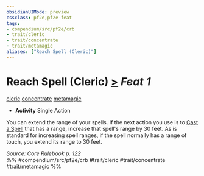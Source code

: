 ```yaml
---
obsidianUIMode: preview
cssclass: pf2e,pf2e-feat
tags:
- compendium/src/pf2e/crb
- trait/cleric
- trait/concentrate
- trait/metamagic
aliases: ["Reach Spell (Cleric)"]
---
```

# Reach Spell (Cleric)  [>](../../rules/core-rulebook/chapter-9-playing-the-game.md#Actions "Single Action") *Feat 1*  
[cleric](../../rules/traits/cleric.md)  [concentrate](../../rules/traits/concentrate.md)  [metamagic](../../rules/traits/metamagic.md)  

- **Activity** Single Action

You can extend the range of your spells. If the next action you use is to [Cast a Spell](../../rules/actions/cast-a-spell.md) that has a range, increase that spell's range by 30 feet. As is standard for increasing spell ranges, if the spell normally has a range of touch, you extend its range to 30 feet.

*Source: Core Rulebook p. 122*  
%% #compendium/src/pf2e/crb #trait/cleric #trait/concentrate #trait/metamagic %%